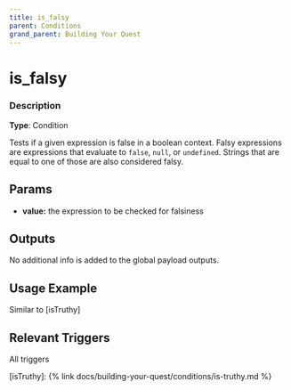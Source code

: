 ```yaml
---
title: is_falsy
parent: Conditions
grand_parent: Building Your Quest
---
```


# is_falsy

### Description

**Type**: Condition

Tests if a given expression is false in a boolean context. Falsy expressions are expressions that evaluate to `false`,  `null`, or `undefined`. Strings that are equal to one of those are also considered falsy. 

## Params

- **value:** the expression to be checked for falsiness

## Outputs

No additional info is added to the global payload outputs.

## Usage Example

Similar to [isTruthy]

## Relevant Triggers

All triggers

[isTruthy]: {% link docs/building-your-quest/conditions/is-truthy.md %}

